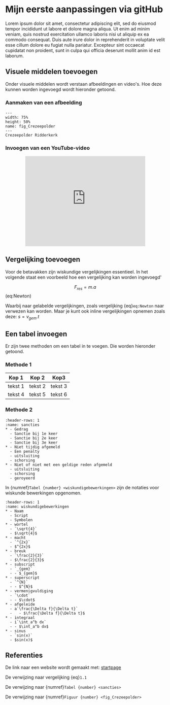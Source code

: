 # Mijn eerste aanpassingen via gitHub

Lorem ipsum dolor sit amet, consectetur adipiscing elit, sed do eiusmod tempor incididunt ut labore et dolore magna aliqua. Ut enim ad minim veniam, quis nostrud exercitation ullamco laboris nisi ut aliquip ex ea commodo consequat. Duis aute irure dolor in reprehenderit in voluptate velit esse cillum dolore eu fugiat nulla pariatur. Excepteur sint occaecat cupidatat non proident, sunt in culpa qui officia deserunt mollit anim id est laborum.

## Visuele middelen toevoegen

Onder visuele middelen wordt verstaan afbeeldingen en video's. Hoe deze kunnen worden ingevoegd wordt hieronder getoond.

### Aanmaken van een afbeelding

``` {figure} /figures/FotoCrezeepolder.JPG
---
width: 75%
height: 50%
name: fig_Crezeepolder
---
Crezeepolder Ridderkerk
``` 

### Invoegen van een YouTube-video

<div style="display: flex; justify-content: center;">
    <div style="position: relative; width: 75%; height: 0; padding-bottom: 56.25%;">
        <iframe
            src="https://www.youtube.com/embed/YDBr1Lof_mI?si=RhTC31XHv-6gL4Kl"
            style="position: absolute; top: 0; left: 0; width: 100%; height: 100%;"
            frameborder="0"
            allow="accelerometer; autoplay; clipboard-write; encrypted-media; gyroscope; picture-in-picture"
            allowfullscreen
        ></iframe>
    </div>
</div>

## Vergelijking toevoegen

Voor de betavakken zijn wiskundige vergelijkingen essentieel. In het volgende staat een voorbeeld hoe een vergelijking kan worden ingevoegd'

$$F_{res} = m.a$$ (eq:Newton)

Waarbij naar gelabelde vergelijkingen, zoals vergelijking {eq}`eq:Newton` naar verwezen kan worden. Maar je kunt ook inline vergelijkingen opnemen zoals deze: $s=v_{gem}.t$

## Een tabel invoegen

Er zijn twee methoden om een tabel in te voegen. Die worden hieronder getoond.

### Methode 1

|Kop 1|Kop 2|Kop3|
|---|---|---|
|tekst 1|tekst 2|tekst 3|
|tekst 4|tekst 5|tekst 6|

### Methode 2

```{list-table} Overzicht van sancties bij bepaald gedrag
:header-rows: 1
:name: sancties
* - Gedrag
  - Sanctie bij 1e keer
  - Sanctie bij 2e keer
  - Sanctie bij 3e keer
* - Niet tijdig afgemeld 
  - Een penalty                                       
  - uitsluiting
  - schorsing
* - Niet of niet met een geldige reden afgemeld                                       
  - uitsluiting
  - schorsing
  - geroyeerd              
``` 

In {numref}`Tabel {number} <wiskundigebewerkingen>` zijn de notaties voor wiskunde bewerkingen opgenomen.

```{list-table} Overzicht van notaties voor wiskunde bewerkingen
:header-rows: 1
:name: wiskundigebewerkingen
* - Naam
  - Script                                      
  - Symbolen
* - wortel                                      
  - `\sqrt{4}`
  - $\sqrt{4}$
* - macht
  - `^{2x}`                                      
  - $^{2x}$
* - breuk
  - `\frac{2}{3}`                                      
  - $\frac{2}{3}$
* - subscript
  - `_{gem}`
  - - $_{gem}$
* - superscript
  - `^{N}`
  - - $^{N}$
* - vermenigvuldiging
  - `\cdot`
  - - $\cdot$
* - afgeleide
  - a`\frac{\Delta f}{\Delta t}`
  -   - $\frac{\Delta f}{\Delta t}$
* - integraal
  - i`\int_a^b dx`
  - - $\int_a^b dx$
* - sinus
  - `sin(x)`
  - $sin(x)$                         
``` 

## Referenties

De link naar een website wordt gemaakt met:
[startpage](https://www.startpage.com)

De verwijzing naar vergelijking {eq}`1.1`

De verwijzing naar {numref}`Tabel {number} <sancties>`

De verwijzing naar {numref}`Figuur {number} <fig_Crezeepolder>`
